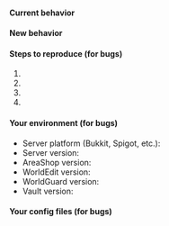#### Current behavior
<!--- Tell what happens currently -->


#### New behavior
<!--- Tell what should happen (or what should be added) -->


#### Steps to reproduce (for bugs)
<!--- Exactly show how this bug can be triggered -->
1. 
2. 
3. 
4. 


#### Your environment (for bugs)
<!--- Indicate which versions you use -->
<!--- Attention: "LATEST" or "NEWEST" are no valid answers here and WILL result an invalid issue report -->
<!--- Use '/version' for Platform version and '/version <plugin>' for plugin versions if unsure -->
* Server platform (Bukkit, Spigot, etc.): 
* Server version: 
* AreaShop version: 
* WorldEdit version: 
* WorldGuard version: 
* Vault version: 


#### Your config files (for bugs)
<!--- Attach a '.zip' file of the '/plugins/AreaShop' directory to show your configuration setup -->
